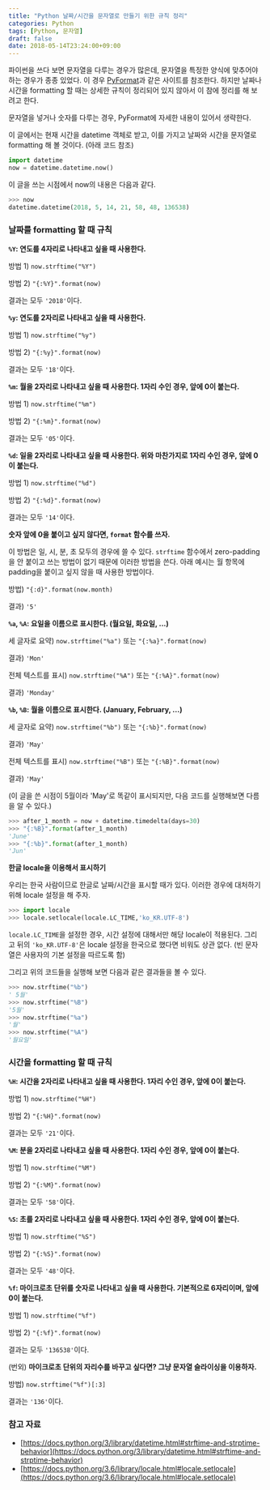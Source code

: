 ```yaml
---
title: "Python 날짜/시간을 문자열로 만들기 위한 규칙 정리"
categories: Python
tags: [Python, 문자열]
draft: false
date: 2018-05-14T23:24:00+09:00
---
```


파이썬을 쓰다 보면 문자열을 다루는 경우가 많은데, 문자열을 특정한 양식에 맞추어야 하는 경우가 종종 있었다. 이 경우 [PyFormat](http://pyformat.info)과 같은 사이트를 참조한다. 하지만 날짜나 시간을 formatting 할 때는 상세한 규칙이 정리되어 있지 않아서 이 참에 정리를 해 보려고 한다. 

문자열을 넣거나 숫자를 다루는 경우, PyFormat에 자세한 내용이 있어서 생략한다.

이 글에서는 현재 시간을 datetime 객체로 받고, 이를 가지고 날짜와 시간을 문자열로 formatting 해 볼 것이다. (아래 코드 참조)

```python
import datetime
now = datetime.datetime.now()
```

이 글을 쓰는 시점에서 now의 내용은 다음과 같다.

```python
>>> now
datetime.datetime(2018, 5, 14, 21, 58, 48, 136538)
```

### 날짜를 formatting 할 때 규칙

**`%Y`: 연도를 4자리로 나타내고 싶을 때 사용한다.**

방법 1) `now.strftime("%Y")`

방법 2) `"{:%Y}".format(now)`

결과는 모두 `'2018'`이다.

**`%y`: 연도를 2자리로 나타내고 싶을 때 사용한다.**

방법 1) `now.strftime("%y")`

방법 2) `"{:%y}".format(now)`

결과는 모두 `'18'`이다.

**`%m`: 월을 2자리로 나타내고 싶을 때 사용한다. 1자리 수인 경우, 앞에 0이 붙는다.**

방법 1) `now.strftime("%m")`

방법 2) `"{:%m}".format(now)`

결과는 모두 `'05'`이다.

**`%d`: 일을 2자리로 나타내고 싶을 때 사용한다. 위와 마찬가지로 1자리 수인 경우, 앞에 0이 붙는다.**

방법 1) `now.strftime("%d")`

방법 2) `"{:%d}".format(now)`

결과는 모두 `'14'`이다.

**숫자 앞에 0을 붙이고 싶지 않다면, `format` 함수를 쓰자.**

이 방법은 일, 시, 분, 초 모두의 경우에 쓸 수 있다. `strftime` 함수에서 zero-padding을 안 붙이고 쓰는 방법이 없기 때문에 이러한 방법을 쓴다. 아래 예시는 월 항목에 padding을 붙이고 싶지 않을 때 사용한 방법이다.

방법) `"{:d}".format(now.month)`

결과) `'5'`

**`%a`, `%A`: 요일을 이름으로 표시한다. (월요일, 화요일, ...)**

세 글자로 요약) `now.strftime("%a")` 또는 `"{:%a}".format(now)`

결과) `'Mon'`

전체 텍스트를 표시) `now.strftime("%A")` 또는 `"{:%A}".format(now)`

결과) `'Monday'`

**`%b`, `%B`: 월을 이름으로 표시한다. (January, February, ...)**

세 글자로 요약) `now.strftime("%b")` 또는 `"{:%b}".format(now)`

결과) `'May'`

전체 텍스트를 표시) `now.strftime("%B")` 또는 `"{:%B}".format(now)`

결과) `'May'` 

(이 글을 쓴 시점이 5월이라 'May'로 똑같이 표시되지만, 다음 코드를 실행해보면 다름을 알 수 있다.)

```python
>>> after_1_month = now + datetime.timedelta(days=30)
>>> "{:%B}".format(after_1_month)
'June'
>>> "{:%b}".format(after_1_month)
'Jun'
```

**한글 locale을 이용해서 표시하기**

우리는 한국 사람이므로 한글로 날짜/시간을 표시할 때가 있다. 이러한 경우에 대처하기 위해 locale 설정을 해 주자. 

```python
>>> import locale
>>> locale.setlocale(locale.LC_TIME,'ko_KR.UTF-8')
```

`locale.LC_TIME`을 설정한 경우, 시간 설정에 대해서만 해당 locale이 적용된다. 그리고 뒤의 `'ko_KR.UTF-8'`은 locale 설정을 한국으로 했다면 비워도 상관 없다. (빈 문자열은 사용자의 기본 설정을 따르도록 함)

그리고 위의 코드들을 실행해 보면 다음과 같은 결과들을 볼 수 있다.

```python
>>> now.strftime("%b")
' 5월'
>>> now.strftime("%B")
'5월'
>>> now.strftime("%a")
'월'
>>> now.strftime("%A")
'월요일'
```

### 시간을 formatting 할 때 규칙

**`%H`: 시간을 2자리로 나타내고 싶을 때 사용한다. 1자리 수인 경우, 앞에 0이 붙는다.** 

방법 1) `now.strftime("%H")`

방법 2) `"{:%H}".format(now)`

결과는 모두 `'21'`이다.

**`%M`: 분을 2자리로 나타내고 싶을 때 사용한다. 1자리 수인 경우, 앞에 0이 붙는다.**

방법 1) `now.strftime("%M")`

방법 2) `"{:%M}".format(now)`

결과는 모두 `'58'`이다.

**`%S`: 초를 2자리로 나타내고 싶을 때 사용한다. 1자리 수인 경우, 앞에 0이 붙는다.**

방법 1) `now.strftime("%S")`

방법 2) `"{:%S}".format(now)`

결과는 모두 `'48'`이다.

**`%f`: 마이크로초 단위를 숫자로 나타내고 싶을 때 사용한다. 기본적으로 6자리이며, 앞에 0이 붙는다.**

방법 1) `now.strftime("%f")`

방법 2) `"{:%f}".format(now)`

결과는 모두 `'136538'`이다.

(번외) **마이크로초 단위의 자리수를 바꾸고 싶다면? 그냥 문자열 슬라이싱을 이용하자.**

방법) `now.strftime("%f")[:3]`

결과는 `'136'`이다. 

### 참고 자료

* [https://docs.python.org/3/library/datetime.html#strftime-and-strptime-behavior](https://docs.python.org/3/library/datetime.html#strftime-and-strptime-behavior)
* [https://docs.python.org/3.6/library/locale.html#locale.setlocale](https://docs.python.org/3.6/library/locale.html#locale.setlocale)